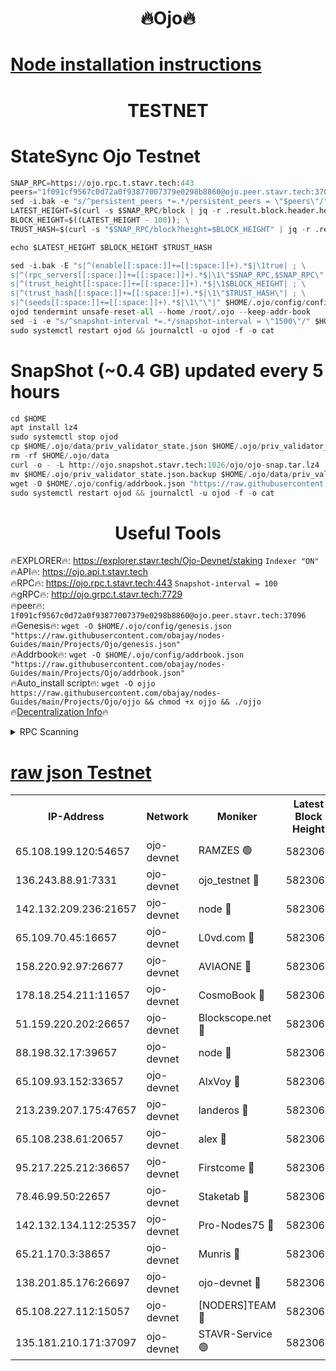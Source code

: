 <h1 align="center"> 🔥Ojo🔥</h1>

[Node installation instructions](https://github.com/obajay/nodes-Guides/tree/main/Projects/Ojo)
=

<h1 align="center"> TESTNET</h1>

# StateSync Ojo Testnet
```python
SNAP_RPC=https://ojo.rpc.t.stavr.tech:443
peers="1f091cf9567c0d72a0f93877007379e0298b8860@ojo.peer.stavr.tech:37096"
sed -i.bak -e "s/^persistent_peers *=.*/persistent_peers = \"$peers\"/" $HOME/.ojo/config/config.toml
LATEST_HEIGHT=$(curl -s $SNAP_RPC/block | jq -r .result.block.header.height); \
BLOCK_HEIGHT=$((LATEST_HEIGHT - 100)); \
TRUST_HASH=$(curl -s "$SNAP_RPC/block?height=$BLOCK_HEIGHT" | jq -r .result.block_id.hash)

echo $LATEST_HEIGHT $BLOCK_HEIGHT $TRUST_HASH

sed -i.bak -E "s|^(enable[[:space:]]+=[[:space:]]+).*$|\1true| ; \
s|^(rpc_servers[[:space:]]+=[[:space:]]+).*$|\1\"$SNAP_RPC,$SNAP_RPC\"| ; \
s|^(trust_height[[:space:]]+=[[:space:]]+).*$|\1$BLOCK_HEIGHT| ; \
s|^(trust_hash[[:space:]]+=[[:space:]]+).*$|\1\"$TRUST_HASH\"| ; \
s|^(seeds[[:space:]]+=[[:space:]]+).*$|\1\"\"|" $HOME/.ojo/config/config.toml
ojod tendermint unsafe-reset-all --home /root/.ojo --keep-addr-book
sed -i -e "s/^snapshot-interval *=.*/snapshot-interval = \"1500\"/" $HOME/.ojo/config/app.toml
sudo systemctl restart ojod && journalctl -u ojod -f -o cat
```
# SnapShot (~0.4 GB) updated every 5 hours
```python
cd $HOME
apt install lz4
sudo systemctl stop ojod
cp $HOME/.ojo/data/priv_validator_state.json $HOME/.ojo/priv_validator_state.json.backup
rm -rf $HOME/.ojo/data
curl -o - -L http://ojo.snapshot.stavr.tech:1026/ojo/ojo-snap.tar.lz4 | lz4 -c -d - | tar -x -C $HOME/.ojo --strip-components 2
mv $HOME/.ojo/priv_validator_state.json.backup $HOME/.ojo/data/priv_validator_state.json
wget -O $HOME/.ojo/config/addrbook.json "https://raw.githubusercontent.com/obajay/nodes-Guides/main/Projects/Ojo/addrbook.json"
sudo systemctl restart ojod && journalctl -u ojod -f -o cat
```
 <h1 align="center"> Useful Tools</h1>

🔥EXPLORER🔥:        https://explorer.stavr.tech/Ojo-Devnet/staking        `Indexer "ON"` \
🔥API🔥:                     https://ojo.api.t.stavr.tech \
🔥RPC🔥:                    https://ojo.rpc.t.stavr.tech:443              `Snapshot-interval = 100` \
🔥gRPC🔥:                  http://ojo.grpc.t.stavr.tech:7729 \
🔥peer🔥:                   `1f091cf9567c0d72a0f93877007379e0298b8860@ojo.peer.stavr.tech:37096` \
🔥Genesis🔥:    ```wget -O $HOME/.ojo/config/genesis.json "https://raw.githubusercontent.com/obajay/nodes-Guides/main/Projects/Ojo/genesis.json"``` \
🔥Addrbook🔥:    ```wget -O $HOME/.ojo/config/addrbook.json "https://raw.githubusercontent.com/obajay/nodes-Guides/main/Projects/Ojo/addrbook.json"``` \
🔥Auto_install script🔥: ```wget -O ojjo https://raw.githubusercontent.com/obajay/nodes-Guides/main/Projects/Ojo/ojjo && chmod +x ojjo && ./ojjo``` \
🔥[Decentralization Info](https://github.com/obajay/StateSync-snapshots/tree/main/Projects/Ojo/Decentralization)🔥



<details>
<summary>RPC Scanning</summary>

<h2 align="center"> We scan nodes in real time every 4 hours. And we provide the final result of RPC endpoints.
We cannot influence the operation of these nodes in any way. </h2>


```python
If Voting Power is higher than 0 --> then the Node is a validator of the network and may be subject to attack and be a potential threat to the chain.
```
```python
We marked such validators with a red symbol
```

</details>

[raw json Testnet](https://rpc-check.ojot.stavr.tech/ojot/rpc-ojot-result.json)
=


<table><tr><th>IP-Address</th><th>Network</th><th>Moniker</th><th>Latest Block Height</th><th>Earliest Block Height</th><th>Catching Up</th><th>Tx Index</th><th>Voting Power</th><th>Scan Time</th></tr><tr><td>65.108.199.120:54657</td><td>ojo-devnet</td><td>RAMZES 🟢</td><td>5823061</td><td>306156</td><td>False</td><td>on</td><td>0</td><td>2024-03-10T23:18:02.405373289UTC</td></tr><tr><td>136.243.88.91:7331</td><td>ojo-devnet</td><td>ojo_testnet 🔴</td><td>5823063</td><td>308845</td><td>False</td><td>on</td><td>1000</td><td>2024-03-10T23:18:09.857711964UTC</td></tr><tr><td>142.132.209.236:21657</td><td>ojo-devnet</td><td>node 🔴</td><td>5823065</td><td>350001</td><td>False</td><td>on</td><td>1999</td><td>2024-03-10T23:18:21.138562967UTC</td></tr><tr><td>65.109.70.45:16657</td><td>ojo-devnet</td><td>L0vd.com 🔴</td><td>5823066</td><td>695918</td><td>False</td><td>off</td><td>998</td><td>2024-03-10T23:18:28.649661553UTC</td></tr><tr><td>158.220.92.97:26677</td><td>ojo-devnet</td><td>AVIAONE 🔴</td><td>5823064</td><td>2754001</td><td>False</td><td>on</td><td>19926</td><td>2024-03-10T23:18:18.377177636UTC</td></tr><tr><td>178.18.254.211:11657</td><td>ojo-devnet</td><td>CosmoBook 🔴</td><td>5823065</td><td>4392001</td><td>False</td><td>off</td><td>1047</td><td>2024-03-10T23:18:23.463720419UTC</td></tr><tr><td>51.159.220.202:26657</td><td>ojo-devnet</td><td>Blockscope.net 🔴</td><td>5823061</td><td>4425001</td><td>False</td><td>on</td><td>2068</td><td>2024-03-10T23:18:01.798668235UTC</td></tr><tr><td>88.198.32.17:39657</td><td>ojo-devnet</td><td>node 🔴</td><td>5823065</td><td>4710001</td><td>False</td><td>on</td><td>105371</td><td>2024-03-10T23:18:23.703123138UTC</td></tr><tr><td>65.109.93.152:33657</td><td>ojo-devnet</td><td>AlxVoy 🔴</td><td>5823065</td><td>4943001</td><td>False</td><td>on</td><td>4491415</td><td>2024-03-10T23:18:20.930794704UTC</td></tr><tr><td>213.239.207.175:47657</td><td>ojo-devnet</td><td>landeros 🔴</td><td>5823064</td><td>4967924</td><td>False</td><td>off</td><td>11083</td><td>2024-03-10T23:18:18.588888387UTC</td></tr><tr><td>65.108.238.61:20657</td><td>ojo-devnet</td><td>alex 🔴</td><td>5823061</td><td>5131001</td><td>False</td><td>on</td><td>11359</td><td>2024-03-10T23:18:02.095781951UTC</td></tr><tr><td>95.217.225.212:36657</td><td>ojo-devnet</td><td>Firstcome 🔴</td><td>5823062</td><td>5251946</td><td>False</td><td>on</td><td>13566</td><td>2024-03-10T23:18:07.593929162UTC</td></tr><tr><td>78.46.99.50:22657</td><td>ojo-devnet</td><td>Staketab 🔴</td><td>5823066</td><td>5668501</td><td>False</td><td>on</td><td>1276</td><td>2024-03-10T23:18:28.880233506UTC</td></tr><tr><td>142.132.134.112:25357</td><td>ojo-devnet</td><td>Pro-Nodes75 🔴</td><td>5823062</td><td>5723062</td><td>False</td><td>on</td><td>24651</td><td>2024-03-10T23:18:04.971559906UTC</td></tr><tr><td>65.21.170.3:38657</td><td>ojo-devnet</td><td>Munris 🔴</td><td>5823062</td><td>5723062</td><td>False</td><td>off</td><td>20123</td><td>2024-03-10T23:18:07.300530209UTC</td></tr><tr><td>138.201.85.176:26697</td><td>ojo-devnet</td><td>ojo-devnet 🔴</td><td>5823066</td><td>5723066</td><td>False</td><td>on</td><td>1000024000</td><td>2024-03-10T23:18:28.311826778UTC</td></tr><tr><td>65.108.227.112:15057</td><td>ojo-devnet</td><td>[NODERS]TEAM 🔴</td><td>5823066</td><td>5758001</td><td>False</td><td>off</td><td>9999</td><td>2024-03-10T23:18:28.081425682UTC</td></tr><tr><td>135.181.210.171:37097</td><td>ojo-devnet</td><td>STAVR-Service 🟢</td><td>5823061</td><td>5821501</td><td>False</td><td>on</td><td>0</td><td>2024-03-10T23:18:02.715554789UTC</td></tr></table>
